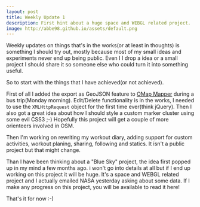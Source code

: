 ```yaml
---
layout: post
title: Weekly Update 1
description: First hint about a huge space and WEBGL related project.
image: http://abbe98.github.io/assets/default.png
---
```

Weekly updates on things that's in the works(or at least in thoughts) is something I should try out, mostly because most of my small ideas and experiments never end up being public. Even I I drop a idea or a small project I should share it so someone else who could turn it into something useful.

So to start with the things that I have achieved(or not achieved).

First of all I added the export as GeoJSON feature to [OMap Mapper][1] during a bus trip(Monday morning). Edit/Delete functionality is in the works, I needed to use the `XMLHttpRequest` object for the first time ever(think jQuery). Then I also got a great idea about how I should style a custom marker cluster using some evil CSS3 ;-) Hopefully this project will get a couple of more orienteers involved in OSM.

Then I'm working on rewriting my workout diary, adding support for custom activities, workout planing, sharing, following and statics. It isn't a public project but that might change.

Than I have been thinking about a "Blue Sky" project, the idea first popped up in my mind a few months ago. i won't go into details at all but if I end up working on this project it will be huge. It's a space and WEBGL related project and I actually emailed NASA yesterday asking about some data. If I make any progress on this project, you will be available to read it here!

That's it for now :-)

[1]: https://github.com/Abbe98/OMap-Mapper
[2]: http://lab.hakim.se/reveal-js/#/
[3]: https://www.mapbox.com